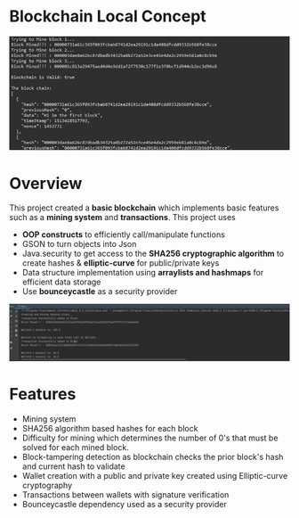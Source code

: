 # Blockchain Local Concept
![](imgs/mining.JPG)
# Overview
This project created a **basic blockchain** which implements basic features such as a **mining system** and **transactions**. This project uses
* **OOP constructs** to efficiently call/manipulate functions
* GSON to turn objects into Json
* Java.security to get access to the **SHA256 cryptographic algorithm** to create hashes & **elliptic-curve** for public/private keys
* Data structure implementation using **arraylists and hashmaps** for efficient data storage
* Use **bounceycastle** as a security provider

![](imgs/Transaction.JPG)

# Features
* Mining system
* SHA256 algorithm based hashes for each block
* Difficulty for mining which determines the number of 0's that must be solved for each mined block.
* Block-tampering detection as blockchain checks the prior block's hash and current hash to validate
* Wallet creation with a public and private key created using Elliptic-curve cryptography
* Transactions between wallets with signature verification
* Bounceycastle dependency used as a security provider

